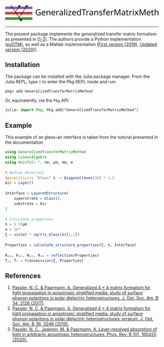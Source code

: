 ![header](./docs/src/assets/banner.svg)

---

The present package implements the generalized transfer matrix
formalism as presented in [[1-3](#References)]. The authors provide a Python
implementation ([pyGTM](https://github.com/pyMatJ/pyGTM)), as well as a Matlab
implementation ([First version (2019)](https://doi.org/10.5281/zenodo.601496),
[Updated version (2020)](https://zenodo.org/record/3648041)).


## Installation

The package can be installed with the Julia package manager.
From the Julia REPL, type `]` to enter the Pkg REPL mode and run:

```
pkg> add GeneralizedTransferMatrixMethod
```

Or, equivalently, via the `Pkg` API:

```julia
julia> import Pkg; Pkg.add("GeneralizedTransferMatrixMethod")
```

## Example

This example of an glass–air interface is taken from the tutorial presented in the documentation

```julia
using GeneralizedTransferMatrixMethod
using LinearAlgebra
using Unitful: °, nm, μm, mm, m

# Define Materials
@permittivity "Glass" λ -> Diagonal(ones(3)) * 1.5
Air = Layer()

Interface = LayeredStructure(
    superstrate = Glass(),
    substrate = Air
)

# Calculate properties
λ = 1.55μm
α = 10°
ζ = sin(α) * sqrt(ϵ_Glass(λ)[1,1])

Properties = calculate_structure_properties(ζ, λ, Interface)

Rₚₚ, Rₛₛ, Rₚₛ, Rₛₚ = reflection(Properties)
Tₚ, Tₛ = transmission(ζ, Properties)
```

## References
1. [Passler, N. C. & Paarmann, A. Generalized 4 × 4 matrix formalism for light
   propagation in anisotropic stratified media: study of surface phonon
   polaritons in polar dielectric heterostructures. J. Opt. Soc. Am. B 34, 2128
   (2017)](http://doi.org/10.1364/JOSAB.34.002128). 
2. [Passler, N. C. & Paarmann, A. Generalized 4 × 4 matrix formalism for light
   propagation in anisotropic stratified media: study of surface phonon
   polaritons in polar dielectric heterostructures: erratum. J. Opt. Soc. Am. B
   36, 3246 (2019).](http://doi.org/10.1364/JOSAB.36.003246) 
3. [Passler, N. C., Jeannin, M. & Paarmann, A. Layer-resolved absorption of
   light in arbitrarily anisotropic heterostructures. Phys. Rev. B 101, 165425
   (2020).](http://doi.org/10.1103/PhysRevB.101.165425) 
